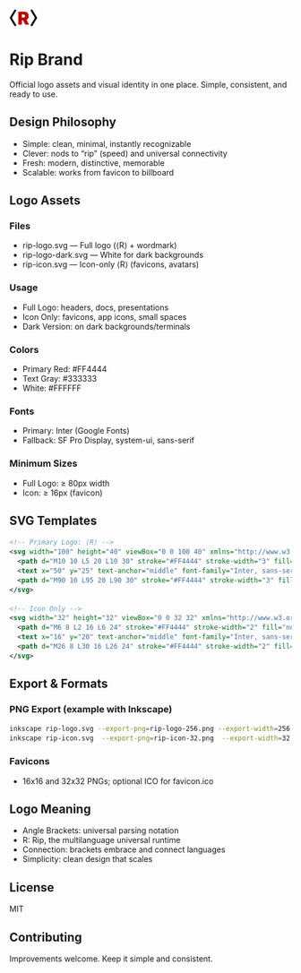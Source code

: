 <img src="/docs/rip-icon-512wa.png" style="width:50px" />

# Rip Brand

Official logo assets and visual identity in one place. Simple, consistent, and ready to use.

## Design Philosophy
- Simple: clean, minimal, instantly recognizable
- Clever: nods to “rip” (speed) and universal connectivity
- Fresh: modern, distinctive, memorable
- Scalable: works from favicon to billboard

## Logo Assets

### Files
- rip-logo.svg — Full logo (⟨R⟩ + wordmark)
- rip-logo-dark.svg — White for dark backgrounds
- rip-icon.svg — Icon-only ⟨R⟩ (favicons, avatars)

### Usage
- Full Logo: headers, docs, presentations
- Icon Only: favicons, app icons, small spaces
- Dark Version: on dark backgrounds/terminals

### Colors
- Primary Red: #FF4444
- Text Gray: #333333
- White: #FFFFFF

### Fonts
- Primary: Inter (Google Fonts)
- Fallback: SF Pro Display, system-ui, sans-serif

### Minimum Sizes
- Full Logo: ≥ 80px width
- Icon: ≥ 16px (favicon)

## SVG Templates

```svg
<!-- Primary Logo: ⟨R⟩ -->
<svg width="100" height="40" viewBox="0 0 100 40" xmlns="http://www.w3.org/2000/svg">
  <path d="M10 10 L5 20 L10 30" stroke="#FF4444" stroke-width="3" fill="none"/>
  <text x="50" y="25" text-anchor="middle" font-family="Inter, sans-serif" font-size="20" font-weight="bold" fill="#FF4444">R</text>
  <path d="M90 10 L95 20 L90 30" stroke="#FF4444" stroke-width="3" fill="none"/>
</svg>

<!-- Icon Only -->
<svg width="32" height="32" viewBox="0 0 32 32" xmlns="http://www.w3.org/2000/svg">
  <path d="M6 8 L2 16 L6 24" stroke="#FF4444" stroke-width="2" fill="none"/>
  <text x="16" y="20" text-anchor="middle" font-family="Inter, sans-serif" font-size="14" font-weight="bold" fill="#FF4444">R</text>
  <path d="M26 8 L30 16 L26 24" stroke="#FF4444" stroke-width="2" fill="none"/>
</svg>
```

## Export & Formats

### PNG Export (example with Inkscape)
```bash
inkscape rip-logo.svg --export-png=rip-logo-256.png --export-width=256
inkscape rip-icon.svg  --export-png=rip-icon-32.png  --export-width=32
```

### Favicons
- 16x16 and 32x32 PNGs; optional ICO for favicon.ico

## Logo Meaning
- Angle Brackets: universal parsing notation
- R: Rip, the multilanguage universal runtime
- Connection: brackets embrace and connect languages
- Simplicity: clean design that scales

## License
MIT

## Contributing
Improvements welcome. Keep it simple and consistent.



